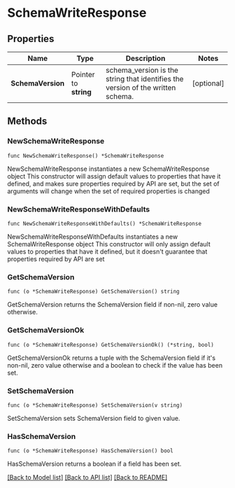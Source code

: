 # SchemaWriteResponse

## Properties

Name | Type | Description | Notes
------------ | ------------- | ------------- | -------------
**SchemaVersion** | Pointer to **string** | schema_version is the string that identifies the version of the written schema. | [optional] 

## Methods

### NewSchemaWriteResponse

`func NewSchemaWriteResponse() *SchemaWriteResponse`

NewSchemaWriteResponse instantiates a new SchemaWriteResponse object
This constructor will assign default values to properties that have it defined,
and makes sure properties required by API are set, but the set of arguments
will change when the set of required properties is changed

### NewSchemaWriteResponseWithDefaults

`func NewSchemaWriteResponseWithDefaults() *SchemaWriteResponse`

NewSchemaWriteResponseWithDefaults instantiates a new SchemaWriteResponse object
This constructor will only assign default values to properties that have it defined,
but it doesn't guarantee that properties required by API are set

### GetSchemaVersion

`func (o *SchemaWriteResponse) GetSchemaVersion() string`

GetSchemaVersion returns the SchemaVersion field if non-nil, zero value otherwise.

### GetSchemaVersionOk

`func (o *SchemaWriteResponse) GetSchemaVersionOk() (*string, bool)`

GetSchemaVersionOk returns a tuple with the SchemaVersion field if it's non-nil, zero value otherwise
and a boolean to check if the value has been set.

### SetSchemaVersion

`func (o *SchemaWriteResponse) SetSchemaVersion(v string)`

SetSchemaVersion sets SchemaVersion field to given value.

### HasSchemaVersion

`func (o *SchemaWriteResponse) HasSchemaVersion() bool`

HasSchemaVersion returns a boolean if a field has been set.


[[Back to Model list]](../README.md#documentation-for-models) [[Back to API list]](../README.md#documentation-for-api-endpoints) [[Back to README]](../README.md)


